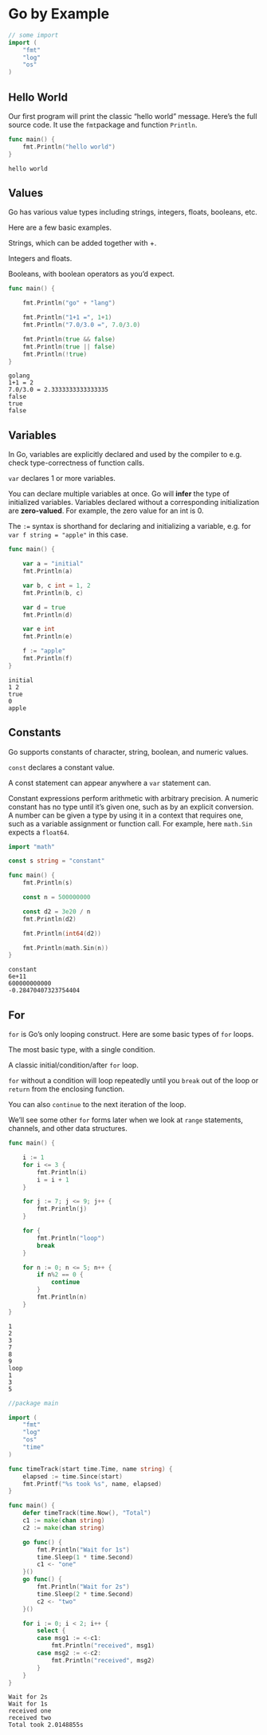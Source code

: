 
# Go by Example


```go
// some import
import (
    "fmt"
    "log"
    "os"
)
```

## Hello World

Our first program will print the classic “hello world” message. Here’s the full source code.
It use the `fmt`package and function `Println`.
```go
func main() {
    fmt.Println("hello world")
}
```
```output
hello world
```

## Values

Go has various value types including strings, integers, floats, booleans, etc.

Here are a few basic examples.

Strings, which can be added together with +.

Integers and floats.

Booleans, with boolean operators as you’d expect.
```go
func main() {

    fmt.Println("go" + "lang")

    fmt.Println("1+1 =", 1+1)
    fmt.Println("7.0/3.0 =", 7.0/3.0)

    fmt.Println(true && false)
    fmt.Println(true || false)
    fmt.Println(!true)
}
```
```output
golang
1+1 = 2
7.0/3.0 = 2.3333333333333335
false
true
false
```

## Variables

In Go, variables are explicitly declared and used by the compiler to e.g. check type-correctness of function calls.

`var` declares 1 or more variables.

You can declare multiple variables at once.
Go will **infer** the type of initialized variables.
Variables declared without a corresponding initialization are **zero-valued**. For example, the zero value for an int is 0.

The `:=` syntax is shorthand for declaring and initializing a variable, e.g. for `var f string = "apple"` in this case.

```go
func main() {

    var a = "initial"
    fmt.Println(a)

    var b, c int = 1, 2
    fmt.Println(b, c)

    var d = true
    fmt.Println(d)

    var e int
    fmt.Println(e)

    f := "apple"
    fmt.Println(f)
}
```
```output
initial
1 2
true
0
apple
```

## Constants

Go supports constants of character, string, boolean, and numeric values.

`const` declares a constant value.

A const statement can appear anywhere a `var` statement can.

Constant expressions perform arithmetic with arbitrary precision.
A numeric constant has no type until it’s given one, such as by an explicit conversion.
A number can be given a type by using it in a context that requires one, such as a variable assignment or function call. For example, here `math.Sin` expects a `float64`.
```go
import "math"

const s string = "constant"

func main() {
    fmt.Println(s)

    const n = 500000000

    const d2 = 3e20 / n
    fmt.Println(d2)

    fmt.Println(int64(d2))

    fmt.Println(math.Sin(n))
}
```
```output
constant
6e+11
600000000000
-0.28470407323754404
```

## For

`for` is Go’s only looping construct. Here are some basic types of `for` loops.

The most basic type, with a single condition.

A classic initial/condition/after `for` loop.

`for` without a condition will loop repeatedly until you `break` out of the loop or `return` from the enclosing function.

You can also `continue` to the next iteration of the loop.

We’ll see some other `for` forms later when we look at `range` statements, channels, and other data structures.
```go
func main() {

    i := 1
    for i <= 3 {
        fmt.Println(i)
        i = i + 1
    }

    for j := 7; j <= 9; j++ {
        fmt.Println(j)
    }

    for {
        fmt.Println("loop")
        break
    }

    for n := 0; n <= 5; n++ {
        if n%2 == 0 {
            continue
        }
        fmt.Println(n)
    }
}
```
```output
1
2
3
7
8
9
loop
1
3
5
```
```go
//package main

import (
    "fmt"
    "log"
    "os"
    "time"
)

func timeTrack(start time.Time, name string) {
    elapsed := time.Since(start)
    fmt.Printf("%s took %s", name, elapsed)
}

func main() {
    defer timeTrack(time.Now(), "Total")
    c1 := make(chan string)
    c2 := make(chan string)

    go func() {
        fmt.Println("Wait for 1s")
        time.Sleep(1 * time.Second)
        c1 <- "one"
    }()
    go func() {
        fmt.Println("Wait for 2s")
        time.Sleep(2 * time.Second)
        c2 <- "two"
    }()

    for i := 0; i < 2; i++ {
        select {
        case msg1 := <-c1:
            fmt.Println("received", msg1)
        case msg2 := <-c2:
            fmt.Println("received", msg2)
        }
    }
}
```
```output
Wait for 2s
Wait for 1s
received one
received two
Total took 2.0148855s
```
